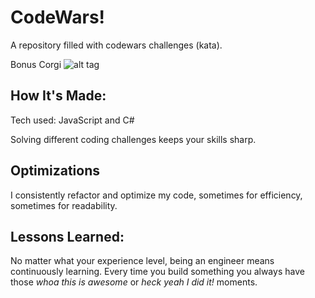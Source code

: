 # CodeWars!
A repository filled with codewars challenges (kata). 

Bonus Corgi
![alt tag](http://placecorgi.com/1200/650)

## How It's Made:

Tech used: JavaScript and C#

Solving different coding challenges keeps your skills sharp.

## Optimizations


I consistently refactor and optimize my code, sometimes for efficiency, sometimes for readability.

## Lessons Learned:

No matter what your experience level, being an engineer means continuously learning. Every time you build something you always have those *whoa this is awesome* or *heck yeah I did it!* moments. 


